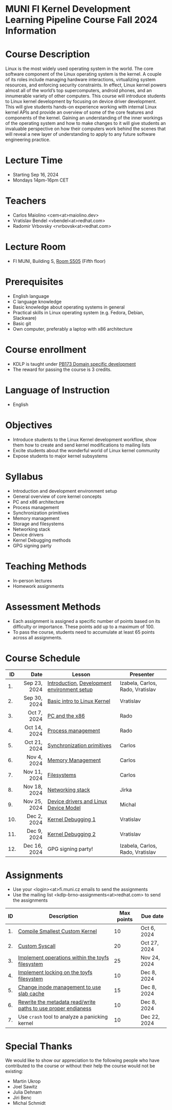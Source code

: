 # MUNI FI Kernel Development Learning Pipeline Course Fall 2024 Information

# Course Description

Linux is the most widely used operating system in the world. The core software component of the Linux operating system is the kernel. A couple of its roles include managing hardware interactions, virtualizing system resources, and enforcing security constraints. In effect, Linux kernel powers almost all of the world’s top supercomputers, android phones, and an innumerable variety of other computers. This course will introduce students to Linux kernel development by focusing on device driver development. This will give students hands-on experience working with internal Linux kernel APIs and provide an overview of some of the core features and components of the kernel. Gaining an understanding of the inner workings of the operating system and how to make changes to it will give students an invaluable perspective on how their computers work behind the scenes that will reveal a new layer of understanding to apply to any future software engineering practice.

# Lecture Time
-   Starting Sep 16, 2024
-   Mondays 14pm-16pm CET

# Teachers
- Carlos Maiolino <cem\<at>maiolino.dev>
- Vratislav Bendel <vbendel\<at>redhat.com>
- Radomir Vrbovsky <rvrbovsk\<at>redhat.com>

# Lecture Room
- FI MUNI, Building S, [Room S505](https://is.muni.cz/kontakty/mistnost?lang=en;id=12880) (Fifth floor)

# Prerequisites
-   English language
-   C language knowledge
-   Basic knowledge about operating systems in general
-   Practical skills in Linux operating system (e.g. Fedora, Debian, Slackware)
-   Basic git
-   Own computer, preferably a laptop with x86 architecture

# Course enrollment
-   KDLP is taught under [PB173 Domain specific development](https://is.muni.cz/course/fi/podzim2024/PB173?lang=en)
-   The reward for passing the course is 3 credits.

# Language of Instruction
-   English

# Objectives
-   Introduce students to the Linux Kernel development workflow, show them how to create and send kernel modifications to mailing lists
-   Excite students about the wonderful world of Linux kernel community
-   Expose students to major kernel subsystems


# Syllabus
-   Introduction and development environment setup
-   General overview of core kernel concepts
-   PC and x86 architecture
-   Process management
-   Synchronization primitives
-   Memory management
-   Storage and filesystems
-   Networking stack
-   Device drivers
-   Kernel Debugging methods
-   GPG signing party

# Teaching Methods
-   In-person lectures
-   Homework assignments

# Assessment Methods
-   Each assignment is assigned a specific number of points based on its difficulty or importance. These points add up to a maximum of 100.
-   To pass the course, students need to accumulate at least 65 points across all assignments.

# Course Schedule

| ID  |         Date | Lesson                                                                                                                       | Presenter                        |
|-----|-------------:|------------------------------------------------------------------------------------------------------------------------------|----------------------------------|
| 1.  | Sep 23, 2024 | [Introduction](/slides/L01_Introduction.pdf), [Development environment setup](/slides/L01_Development-environment-setup.pdf) | Izabela, Carlos, Rado, Vratislav |
| 2.  | Sep 30, 2024 | [Basic intro to Linux Kernel](/slides/L02_Basic-intro-to-Linux-Kernel.pdf)                                                   | Vratislav                        |
| 3.  |  Oct 7, 2024 | [PC and the x86](/slides/L03_PC_and_the_x86.pdf)                                                                             | Rado                             |
| 4.  | Oct 14, 2024 | [Process management](/slides/L04_Process_Management.pdf)                                                                     | Rado                             |
| 5.  | Oct 21, 2024 | [Synchronization primitives](/slides/L05_Synchronization.pdf)                                                                | Carlos                           |
| 6.  |  Nov 4, 2024 | [Memory Management](/slides/L06_MemoryManagement.pdf)                                                                        | Carlos                           |
| 7.  | Nov 11, 2024 | [Filesystems](/slides/L07_Filesystems.pdf)                                                                                   | Carlos                           |
| 8.  | Nov 18, 2024 | [Networking stack](/slides/L08_Networking.pdf)                                                                               | Jirka                            |
| 9.  | Nov 25, 2024 | [Device drivers and Linux Device Model](/slides/L09_Modules_Device_Drivers.pdf)                                              | Michal                           |
| 10. |  Dec 2, 2024 | [Kernel Debugging 1](/slides/L10_Kernel_Debugging_1.pdf)                                                                     | Vratislav                        |
| 11. |  Dec 9, 2024 | [Kernel Debugging 2](/slides/L11_Kernel_Debugging_2.pdf)                                                                     | Vratislav                        |
| 12. | Dec 16, 2024 | GPG signing party!                                                                                                           | Izabela, Carlos, Rado, Vratislav |

# Assignments

- Use your \<login>\<at>fi.muni.cz emails to send the assignments
- Use the mailing list <kdlp-brno-assignments\<at>redhat.com> to send the assignments

| ID | Description                                                                                         | Max points | Due date     |
|----|-----------------------------------------------------------------------------------------------------|------------|--------------|
| 1. | [Compile Smallest Custom Kernel](/assignments/A01_Custom_Kernel.md)                                 | 10         | Oct 6, 2024  |
| 2. | [Custom Syscall](/assignments/A02_Custom_Syscall.md)                                                | 20         | Oct 27, 2024 |
| 3. | [Implement operations within the toyfs filesystem](/assignments/A03_filesystem_ops.odt)             | 25         | Nov 24, 2024 |
| 4. | [Implement locking on the toyfs filesystem](/assignments/A04_locking.odt)                           | 10         | Dec 8, 2024  |
| 5. | [Change inode management to use slab cache](/assignments/A05_slab_cache.odt)                        | 15         | Dec 8, 2024  |
| 6. | [Rewrite the metadata read/write paths to use proper endianess](/assignments/A06_fs_endianness.odt) | 10         | Dec 8, 2024  |
| 7. | Use `crash` tool to analyze a panicking kernel                                                      | 10         | Dec 22, 2024 |

# Special Thanks

We would like to show our appreciation to the following people who have contributed to the course or without their help the course would not be existing:

- Martin Ukrop
- Joel Sawitz
- Julia Dehnam
- Jiri Benc
- Michal Schmidt
